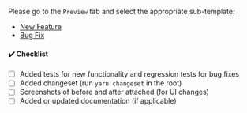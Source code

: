 Please go to the `Preview` tab and select the appropriate sub-template:

- [New Feature](?expand=1&template=NEW_FEATURE_TEMPLATE.md)
- [Bug Fix](?expand=1&template=BUG_FIX_TEMPLATE.md)

#### :heavy_check_mark: Checklist

- [ ] Added tests for new functionality and regression tests for bug fixes
- [ ] Added changeset (run `yarn changeset` in the root)
- [ ] Screenshots of before and after attached (for UI changes)
- [ ] Added or updated documentation (if applicable)

